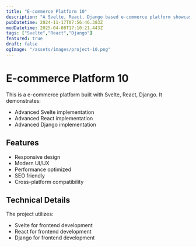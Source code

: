 ```yaml
---
title: "E-commerce Platform 10"
description: "A Svelte, React, Django based e-commerce platform showcasing modern web development practices"
pubDatetime: 2024-11-17T07:56:46.383Z
modDatetime: 2025-04-08T17:10:21.443Z
tags: ["Svelte","React","Django"]
featured: true
draft: false
ogImage: "/assets/images/project-10.png"
---
```


# E-commerce Platform 10

This is a e-commerce platform built with Svelte, React, Django. It demonstrates:

- Advanced Svelte implementation
- Advanced React implementation
- Advanced Django implementation

## Features

- Responsive design
- Modern UI/UX
- Performance optimized
- SEO friendly
- Cross-platform compatibility

## Technical Details

The project utilizes:

- Svelte for frontend development
- React for frontend development
- Django for frontend development
